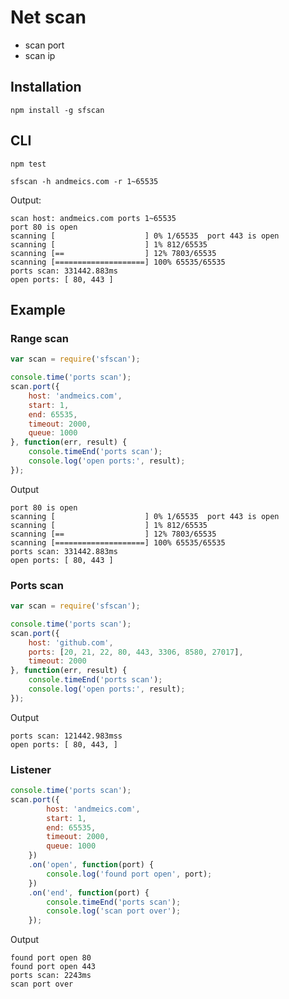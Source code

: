 
# Net scan

* scan port
* scan ip

## Installation

```shell
npm install -g sfscan
```

## CLI

```shell
npm test
```

```shell
sfscan -h andmeics.com -r 1~65535
```

Output:

```shell
scan host: andmeics.com ports 1~65535
port 80 is open
scanning [                    ] 0% 1/65535  port 443 is open
scanning [                    ] 1% 812/65535
scanning [==                  ] 12% 7803/65535
scanning [====================] 100% 65535/65535  
ports scan: 331442.883ms
open ports: [ 80, 443 ]
```

## Example

### Range scan
```javascript
var scan = require('sfscan');

console.time('ports scan');
scan.port({
	host: 'andmeics.com',
	start: 1,
	end: 65535,
	timeout: 2000,
	queue: 1000
}, function(err, result) {    
	console.timeEnd('ports scan');
	console.log('open ports:', result);
});
```

Output

```shell
port 80 is open
scanning [                    ] 0% 1/65535  port 443 is open
scanning [                    ] 1% 812/65535
scanning [==                  ] 12% 7803/65535
scanning [====================] 100% 65535/65535
ports scan: 331442.883ms
open ports: [ 80, 443 ]
```

### Ports scan
```javascript
var scan = require('sfscan');

console.time('ports scan');
scan.port({
	host: 'github.com',
	ports: [20, 21, 22, 80, 443, 3306, 8580, 27017],
	timeout: 2000
}, function(err, result) {    
	console.timeEnd('ports scan');
	console.log('open ports:', result);
});

```

Output

```shell
ports scan: 121442.983mss
open ports: [ 80, 443, ]
```

### Listener
```javascript
console.time('ports scan');
scan.port({
		host: 'andmeics.com',
		start: 1,
		end: 65535,
		timeout: 2000,
		queue: 1000
	})
	.on('open', function(port) {
		console.log('found port open', port);
	})
	.on('end', function(port) {
		console.timeEnd('ports scan');
		console.log('scan port over');
	});

```

Output

```shell
found port open 80
found port open 443
ports scan: 2243ms
scan port over
```
